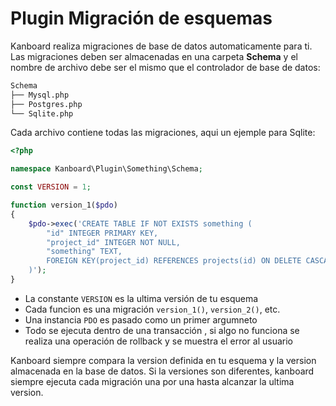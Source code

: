 Plugin Migración de esquemas
============================

Kanboard realiza migraciones de base de datos automaticamente para ti.
Las migraciones deben ser almacenadas en una carpeta **Schema** y el nombre de archivo debe ser el mismo que el controlador de base de datos:

```bash
Schema
├── Mysql.php
├── Postgres.php
└── Sqlite.php
```

Cada archivo contiene todas las migraciones, aqui un ejemple para Sqlite:

```php
<?php

namespace Kanboard\Plugin\Something\Schema;

const VERSION = 1;

function version_1($pdo)
{
    $pdo->exec('CREATE TABLE IF NOT EXISTS something (
        "id" INTEGER PRIMARY KEY,
        "project_id" INTEGER NOT NULL,
        "something" TEXT,
        FOREIGN KEY(project_id) REFERENCES projects(id) ON DELETE CASCADE
    )');
}
```

- La constante `VERSION` es la ultima versión de tu esquema
- Cada funcion es una migración `version_1()`, `version_2()`, etc.
- Una instancia `PDO` es pasado como un primer argumneto
- Todo se ejecuta dentro de una transacción , si algo no funciona se realiza una operación de rollback y se muestra el error al usuario

Kanboard siempre compara la version definida en tu esquema y la version almacenada en la base de datos. Si la versiones son diferentes, kanboard siempre ejecuta cada migración una por una hasta alcanzar la ultima version.

